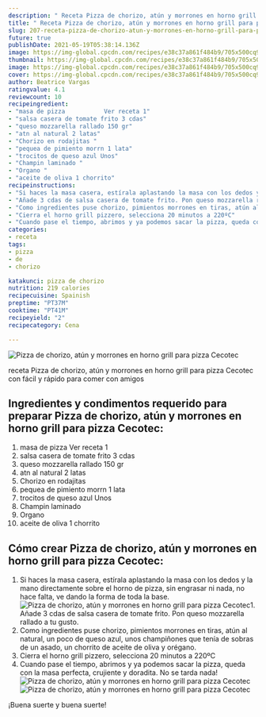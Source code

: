 ```yaml
---
description: " Receta Pizza de chorizo, atún y morrones en horno grill para pizza Cecotec"
title: " Receta Pizza de chorizo, atún y morrones en horno grill para pizza Cecotec"
slug: 207-receta-pizza-de-chorizo-atun-y-morrones-en-horno-grill-para-pizza-cecotec
future: true
publishDate: 2021-05-19T05:38:14.136Z
image: https://img-global.cpcdn.com/recipes/e38c37a861f484b9/705x500cq90/pizza-de-chorizo-atun-y-morrones-en-horno-grill-para-pizza-cecotec-foto-principal.jpg
thumbnail: https://img-global.cpcdn.com/recipes/e38c37a861f484b9/705x500cq90/pizza-de-chorizo-atun-y-morrones-en-horno-grill-para-pizza-cecotec-foto-principal.jpg
image: https://img-global.cpcdn.com/recipes/e38c37a861f484b9/705x500cq90/pizza-de-chorizo-atun-y-morrones-en-horno-grill-para-pizza-cecotec-foto-principal.jpg
cover: https://img-global.cpcdn.com/recipes/e38c37a861f484b9/705x500cq90/pizza-de-chorizo-atun-y-morrones-en-horno-grill-para-pizza-cecotec-foto-principal.jpg
author: Beatrice Vargas
ratingvalue: 4.1
reviewcount: 10
recipeingredient:
- "masa de pizza           Ver receta 1"
- "salsa casera de tomate frito 3 cdas"
- "queso mozzarella rallado 150 gr"
- "atn al natural 2 latas"
- "Chorizo en rodajitas "
- "pequea de pimiento morrn 1 lata"
- "trocitos de queso azul Unos"
- "Champin laminado "
- "Organo "
- "aceite de oliva 1 chorrito"
recipeinstructions:
- "Si haces la masa casera, estírala aplastando la masa con los dedos y la mano directamente sobre el horno de pizza, sin engrasar ni nada, no hace falta, ve dando la forma de toda la base."
- "Añade 3 cdas de salsa casera de tomate frito. Pon queso mozzarella rallado a tu gusto."
- "Como ingredientes puse chorizo, pimientos morrones en tiras, atún al natural, un poco de queso azul, unos champiñones que tenía de sobras de un asado, un chorrito de aceite de oliva y orégano."
- "Cierra el horno grill pizzero, selecciona 20 minutos a 220ºC"
- "Cuando pase el tiempo, abrimos y ya podemos sacar la pizza, queda con la masa perfecta, crujiente y doradita. No se tarda nada!"
categories:
- receta
tags:
- pizza
- de
- chorizo

katakunci: pizza de chorizo 
nutrition: 219 calories
recipecuisine: Spainish
preptime: "PT37M"
cooktime: "PT41M"
recipeyield: "2"
recipecategory: Cena

---
```



![Pizza de chorizo, atún y morrones en horno grill para pizza Cecotec](https://img-global.cpcdn.com/recipes/e38c37a861f484b9/705x500cq90/pizza-de-chorizo-atun-y-morrones-en-horno-grill-para-pizza-cecotec-foto-principal.jpg)

receta Pizza de chorizo, atún y morrones en horno grill para pizza Cecotec con fácil y rápido para comer con amigos

<!--inarticleads1-->

## Ingredientes y condimentos requerido para preparar Pizza de chorizo, atún y morrones en horno grill para pizza Cecotec:

1. masa de pizza           Ver receta 1
1. salsa casera de tomate frito 3 cdas
1. queso mozzarella rallado 150 gr
1. atn al natural 2 latas
1. Chorizo en rodajitas 
1. pequea de pimiento morrn 1 lata
1. trocitos de queso azul Unos
1. Champin laminado 
1. Organo 
1. aceite de oliva 1 chorrito



<!--inarticleads2-->

## Cómo crear Pizza de chorizo, atún y morrones en horno grill para pizza Cecotec:

1. Si haces la masa casera, estírala aplastando la masa con los dedos y la mano directamente sobre el horno de pizza, sin engrasar ni nada, no hace falta, ve dando la forma de toda la base.
<img src="https://img-global.cpcdn.com/steps/5cafbe09c1231fea/160x128cq70/foto-del-paso-1-de-la-receta-pizza-de-chorizo-atun-y-morrones-en-horno-grill-para-pizza-cecotec.jpg" alt="Pizza de chorizo, atún y morrones en horno grill para pizza Cecotec">1. Añade 3 cdas de salsa casera de tomate frito. Pon queso mozzarella rallado a tu gusto.
1. Como ingredientes puse chorizo, pimientos morrones en tiras, atún al natural, un poco de queso azul, unos champiñones que tenía de sobras de un asado, un chorrito de aceite de oliva y orégano.
1. Cierra el horno grill pizzero, selecciona 20 minutos a 220ºC
1. Cuando pase el tiempo, abrimos y ya podemos sacar la pizza, queda con la masa perfecta, crujiente y doradita. No se tarda nada!
<img src="//assets-global.cpcdn.com/assets/icons/button_play-2c75c40dde080a61004c1f40b05d8f140eaff45d7e9e6481dc71c63d2e7c4909.png" alt="Pizza de chorizo, atún y morrones en horno grill para pizza Cecotec"><img src="//assets-global.cpcdn.com/assets/icons/button_play-2c75c40dde080a61004c1f40b05d8f140eaff45d7e9e6481dc71c63d2e7c4909.png" alt="Pizza de chorizo, atún y morrones en horno grill para pizza Cecotec">


¡Buena suerte y buena suerte!

